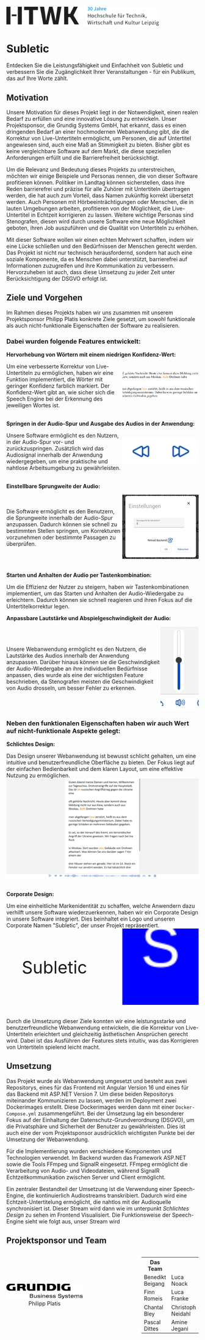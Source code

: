 <div style="display: flex;">
    <div style="flex: 1; float: left; align-items:center; margin-top: 30px; margin-right:">
      <img src="img/Logo_HTWK.svg" width="400px" alt="HTWK-Logo">
    </div>
</div>

# Subletic

Entdecken Sie die Leistungsfähigkeit und Einfachheit von Subletic und verbessern Sie die Zugänglichkeit Ihrer Veranstaltungen - für ein Publikum, das auf Ihre Worte zählt.

## Motivation

Unsere Motivation für dieses Projekt liegt in der Notwendigkeit, einen realen Bedarf zu erfüllen und eine innovative Lösung zu entwickeln. Unser Projektsponsor, die Grundig Systems GmbH, hat erkannt, dass es einen dringenden Bedarf an einer hochmodernen Webanwendung gibt, die die Korrektur von Live-Untertiteln ermöglicht, um Personen, die auf Untertitel angewiesen sind, auch eine Maß an Stimmigkeit zu bieten. Bisher gibt es keine vergleichbare Software auf dem Markt, die diese speziellen Anforderungen erfüllt und die Barrierefreiheit berücksichtigt.

Um die Relevanz und Bedeutung dieses Projekts zu unterstreichen, möchten wir einige Beispiele und Personas nennen, die von dieser Software profitieren können. Politiker im Landtag können sicherstellen, dass ihre Reden barrierefrei und präzise für alle Zuhörer mit Untertiteln übertragen werden, die hat auch zum Vorteil, dass Namen zukünftig korrekt übersetzt werden. Auch Personen mit Hörbeeinträchtigungen oder Menschen, die in lauten Umgebungen arbeiten, profitieren von der Möglichkeit, die Live-Untertitel in Echtzeit korrigieren zu lassen. Weitere wichtige Personas sind Stenografen, diesen wird durch unsere Software eine neue Möglichkeit geboten, ihren Job auszuführen und die Qualität von Untertiteln zu erhöhen.

Mit dieser Software wollen wir einen echten Mehrwert schaffen, indem wir eine Lücke schließen und den Bedürfnissen der Menschen gerecht werden. Das Projekt ist nicht nur technisch herausfordernd, sondern hat auch eine soziale Komponente, da es Menschen dabei unterstützt, barrierefrei auf Informationen zuzugreifen und ihre Kommunikation zu verbessern. Hervorzuheben ist auch, dass diese Umsetzung zu jeder Zeit unter Berücksichtigung der DSGVO erfolgt ist.

## Ziele und Vorgehen

Im Rahmen dieses Projekts haben wir uns zusammen mit unserem Projektsponsor Philipp Platis konkrete Ziele gesetzt, um sowohl funktionale als auch nicht-funktionale Eigenschaften der Software zu realisieren.

### Dabei wurden folgende Features entwickelt:

**Hervorhebung von Wörtern mit einem niedrigen Konfidenz-Wert:**

<div style="display: flex; align-items: center;">
  <div style="flex: 1;">
    Um eine verbesserte Korrektur von Live-Untertiteln zu ermöglichen, haben wir eine Funktion implementiert, die Wörter mit geringer Konfidenz farblich markiert. Der Konfidenz-Wert gibt an, wie sicher sich die Speech Engine bei der Erkennung des jeweiligen Wortes ist.
  </div>
  <div style="text-align: right; width:200;">
    <img src="img/confidenz-werte.png" alt="Hervorgehobene Wörter" width="200">
  </div>
</div>
<br>

**Springen in der Audio-Spur und Ausgabe des Audios in der Anwendung:**

<div style="display: flex; align-items: center;">
  <div style="flex: 1;">
    Unsere Software ermöglicht es den Nutzern, in der Audio-Spur vor- und zurückzuspringen. Zusätzlich wird das Audiosignal innerhalb der Anwendung wiedergegeben, um eine praktische und nahtlose Arbeitsumgebung zu gewährleisten.
  </div>
  <div style="text-align: right;">
    <img src="img/springen-audio.png" alt="Springen in der Audio Buttons" width="200">
  </div>
</div>
<br>

**Einstellbare Sprungweite der Audio:**

<div style="display: flex; align-items: center;">
  <div style="flex: 1;">
    Die Software ermöglicht es den Benutzern, die Sprungweite innerhalb der Audio-Spur anzupassen. Dadurch können sie schnell zu bestimmten Stellen springen, um Korrekturen vorzunehmen oder bestimmte Passagen zu überprüfen.
  </div>
  <div style="text-align: right;">
    <img src="img/sprung-settings.png" alt="Sprungweiten Einstellung" width="200">
  </div>
</div>
<br>

**Starten und Anhalten der Audio per Tastenkombination:**

Um die Effizienz der Nutzer zu steigern, haben wir Tastenkombinationen implementiert, um das Starten und Anhalten der Audio-Wiedergabe zu erleichtern. Dadurch können sie schnell reagieren und ihren Fokus auf die Untertitelkorrektur legen.

**Anpassbare Lautstärke und Abspielgeschwindigkeit der Audio:**

<div style="display: flex; align-items: center;">
  <div style="flex: 1;">
    Unsere Webanwendung ermöglicht es den Nutzern, die Lautstärke des Audios innerhalb der Anwendung anzupassen. Darüber hinaus können sie die Geschwindigkeit der Audio-Wiedergabe an ihre individuellen Bedürfnisse anpassen, dies wurde als eine der wichtigsten Feature beschrieben, da Stenografen meisten die Geschwindigkeit von Audio drosseln, um besser Fehler zu erkennen.
  </div>
  <div style="text-align: right;">
    <img src="img/sound-audio.png" alt="Soundeinstellung Audio" width="100">
  </div>
</div>

### Neben den funktionalen Eigenschaften haben wir auch Wert auf nicht-funktionale Aspekte gelegt:

**Schlichtes Design:**

<div >
  <div style="flex: 1;">
    Das Design unserer Webanwendung ist bewusst schlicht gehalten, um eine intuitive und benutzerfreundliche Oberfläche zu bieten. Der Fokus liegt auf der einfachen Bedienbarkeit und dem klaren Layout, um eine effektive Nutzung zu ermöglichen.
  </div>
  <div >
    <img src="img/deployed_website.jpg" alt="Webseite">
  </div>
</div>
<br>

**Corporate Design:**

<div >
  <div style="flex: 1;">
    Um eine einheitliche Markenidentität zu schaffen, welche Anwendern dazu verhilft unsere Software wiederzuerkennen, haben wir ein Corporate Design in unsere Software integriert. Dies beinhaltet ein Logo und unseren Corporate Namen "Subletic", der unser Projekt repräsentiert.
  </div>
  <div style="display: flex;">
  <div style="flex: 1; display: flex; align-items: center; justify-content: center; font-size: 45px;">
    Subletic
  </div>
  <div style="flex: 1; text-align: right;">
    <img src="img/logo.svg" alt="Logo-Subletic" width="200">
  </div>
</div>

</div>
<br>

Durch die Umsetzung dieser Ziele konnten wir eine leistungsstarke und benutzerfreundliche Webanwendung entwickeln, die die Korrektur von Live-Untertiteln erleichtert und gleichzeitig ästhetischen Ansprüchen gerecht wird. Dabei ist das Ausführen der Features stets intuitiv, was das Korrigieren von Untertiteln spielend leicht macht.


## Umsetzung

Das Projekt wurde als Webanwendung umgesetzt und besteht aus zwei Repositorys, eines für das Frontend mit Angular Version 16 und eines für das Backend mit ASP.NET Version 7. Um diese beiden Repositorys miteinander Kommunizieren zu lassen, werden im Deployment zwei Dockerimages erstellt. Diese Dockerimages werden dann mit einer `Docker-Compose.yml` zusammengeführt. Bei der Umsetzung lag ein besonderer Fokus auf der Einhaltung der Datenschutz-Grundverordnung (DSGVO), um die Privatsphäre und Sicherheit der Benutzer zu gewährleisten. Dies ist auch eine der vom Projektsponsor ausdrücklich wichtigsten Punkte bei der Umsetzung der Webanwendung.

Für die Implementierung wurden verschiedene Komponenten und Technologien verwendet. Im Backend wurden das Framework ASP.NET sowie die Tools FFmpeg und SignalR eingesetzt. FFmpeg ermöglicht die Verarbeitung von Audio- und Videodateien, während SignalR Echtzeitkommunikation zwischen Server und Client ermöglicht.

Ein zentraler Bestandteil der Umsetzung ist die Verwendung einer Speech-Engine, die kontinuierlich Audiostreams transkribiert. Dadurch wird eine Echtzeit-Untertitelung ermöglicht, die nahtlos mit der Audioquelle synchronisiert ist. Dieser Stream wird dann wie im unterpunkt _Schlichtes Design_ zu sehen im Frontend Visualisiert. Die Funktionsweise der Speech-Engine sieht wie folgt aus, unser Stream wird 

## Projektsponsor und Team


<div style="display: flex; flex: 1;">
    <div style="display: flex; align-items: center; justify-content: center;">
  <div>
    <img src="img/grundig.svg" alt="Logo Grundig" width="200">
    <div style="display: flex; justify-content: center;">
      <span>Philipp Platis</span>
    </div>
  </div>
</div>
<div style="flex:2;">
</div>
  <div style="flex: 1;">
    <table>
  <tr>
    <th>Das Team</th>
    <th></th>
  </tr>
  <tr>
    <td>Benedikt Beigang</td>
    <td>Luca Noack</td>
  </tr>
  <tr>
    <td>Finn Romeis</td>
    <td>Luca Franke</td>
  </tr>
  <tr>
    <td>Chantal Bley</td>
    <td>Christoph Neidahl</td>
  </tr>
  <tr>
    <td>Pascal Dittes</td>
    <td>Amine Jegani</td>
  </tr>
</table>
  </div>
</div>